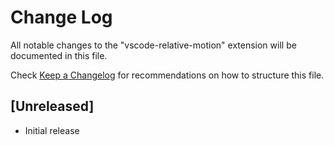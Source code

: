 # Change Log

All notable changes to the "vscode-relative-motion" extension will be documented in this file.

Check [Keep a Changelog](http://keepachangelog.com/) for recommendations on how to structure this file.

## [Unreleased]

- Initial release